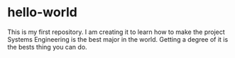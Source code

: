 # hello-world
This is my first repository. I am creating it to learn how to make the project
Systems Engineering is the best major in the world. Getting a degree of it is the bests thing you can do.
